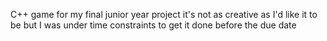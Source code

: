 C++ game for my final junior year project
it's not as creative as I'd like it to be but I was under time constraints to get it done before the due date
